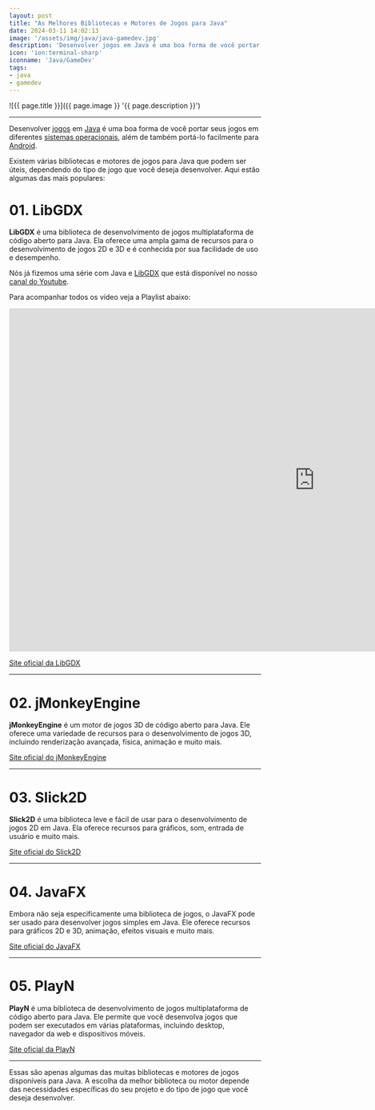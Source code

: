 ```yaml
---
layout: post
title: "As Melhores Bibliotecas e Motores de Jogos para Java"
date: 2024-03-11 14:02:13
image: '/assets/img/java/java-gamedev.jpg'
description: 'Desenvolver jogos em Java é uma boa forma de você portar seus jogos em diferentes sistemas operacionais.'
icon: 'ion:terminal-sharp'
iconname: 'Java/GameDev'
tags:
- java
- gamedev
---
```


![{{ page.title }}]({{ page.image }} '{{ page.description }}')

---

Desenvolver [jogos](https://terminalroot.com.br/tags#games) em [Java](https://terminalroot.com.br/tags#java) é uma boa forma de você portar seus jogos em diferentes [sistemas operacionais](https://terminalroot.com.br/tags#sistemasoperacionais), além de também portá-lo facilmente para [Android](https://terminalroot.com.br/tags#android).

Existem várias bibliotecas e motores de jogos para Java que podem ser úteis, dependendo do tipo de jogo que você deseja desenvolver. Aqui estão algumas das mais populares:

# 01. LibGDX
**LibGDX** é uma biblioteca de desenvolvimento de jogos multiplataforma de código aberto para Java. Ela oferece uma ampla gama de recursos para o desenvolvimento de jogos 2D e 3D e é conhecida por sua facilidade de uso e desempenho.

Nós já fizemos uma série com Java e [LibGDX](https://terminalroot.com.br/tags#libgdx) que está disponível no nosso [canal do Youtube](https://www.youtube.com/watch?v=2bmvlwvnirk&list=PLUJBQEDDLNclxZvKTT2Icq9aVBPqLRMCA&ab_channel=TerminalRoot).

Para acompanhar todos os vídeo veja a Playlist abaixo:

<iframe width="1221" height="687" src="https://www.youtube.com/embed/2bmvlwvnirk?list=PLUJBQEDDLNclxZvKTT2Icq9aVBPqLRMCA" title="Aprenda Java Criando um Jogo 2D com LibGDX - #01" frameborder="0" allow="accelerometer; autoplay; clipboard-write; encrypted-media; gyroscope; picture-in-picture; web-share" allowfullscreen></iframe>

<a href="https://libgdx.com/" class="btn btn-warning btn-lg">Site oficial da LibGDX</a>

---

# 02. jMonkeyEngine
**jMonkeyEngine** é um motor de jogos 3D de código aberto para Java. Ele oferece uma variedade de recursos para o desenvolvimento de jogos 3D, incluindo renderização avançada, física, animação e muito mais.

<a href="https://jmonkeyengine.org/" class="btn btn-success btn-lg">Site oficial do jMonkeyEngine</a>

---

# 03. Slick2D
**Slick2D** é uma biblioteca leve e fácil de usar para o desenvolvimento de jogos 2D em Java. Ela oferece recursos para gráficos, som, entrada de usuário e muito mais.

<a href="https://slick.ninjacave.com/" class="btn btn-primary btn-lg">Site oficial do Slick2D</a>

---

# 04. JavaFX
Embora não seja especificamente uma biblioteca de jogos, o JavaFX pode ser usado para desenvolver jogos simples em Java. Ele oferece recursos para gráficos 2D e 3D, animação, efeitos visuais e muito mais.

<a href="https://openjfx.io/" class="btn btn-info btn-lg">Site oficial do JavaFX</a>


---

# 05. PlayN
**PlayN** é uma biblioteca de desenvolvimento de jogos multiplataforma de código aberto para Java. Ele permite que você desenvolva jogos que podem ser executados em várias plataformas, incluindo desktop, navegador da web e dispositivos móveis.

<a href="https://playn.io/" class="btn btn-danger btn-lg">Site oficial da PlayN</a>

---

Essas são apenas algumas das muitas bibliotecas e motores de jogos disponíveis para Java. A escolha da melhor biblioteca ou motor depende das necessidades específicas do seu projeto e do tipo de jogo que você deseja desenvolver.

